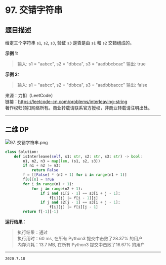 # 97. 交错字符串

## 题目描述

给定三个字符串 `s1`, `s2`, `s3`, 验证 `s3` 是否是由 `s1` 和 `s2` 交错组成的。

**示例 1:**

> 输入: s1 = "aabcc", s2 = "dbbca", s3 = "aadbbcbcac"
> 输出: true

**示例 2:**

> 输入: s1 = "aabcc", s2 = "dbbca", s3 = "aadbbbaccc"
> 输出: false

来源：力扣（LeetCode）  
链接：<https://leetcode-cn.com/problems/interleaving-string>  
著作权归领扣网络所有。商业转载请联系官方授权，非商业转载请注明出处。

---

## 二维 DP

![97. 交错字符串.png](https://pic.leetcode-cn.com/81e4997b382f5b7a1dfe08f1826c5b0833d5f6260d51b657d1c5229b92524885-97.%20%E4%BA%A4%E9%94%99%E5%AD%97%E7%AC%A6%E4%B8%B2.png)

```python
class Solution:
    def isInterleave(self, s1: str, s2: str, s3: str) -> bool:
        n1, n2, n3 = map(len, (s1, s2, s3))
        if n1 + n2 != n3:
            return False
        f = [[False] * (n2 + 1) for i in range(n1 + 1)]
        f[0][0] = True
        for i in range(n1 + 1):
            for j in range(n2 + 1):
                if i and s1[i - 1] == s3[i + j - 1]:
                    f[i][j] |= f[i - 1][j]
                if j and s2[j - 1] == s3[i + j - 1]:
                    f[i][j] |= f[i][j - 1]
        return f[-1][-1]
```

**运行结果**：

> 执行结果：通过  
> 执行用时：60 ms, 在所有 Python3 提交中击败了28.37% 的用户  
> 内存消耗：13.7 MB, 在所有 Python3 提交中击败了16.67% 的用户

---

`2020.7.18`
